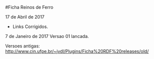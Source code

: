 #Ficha Reinos de Ferro

17 de Abril de 2017
* Links Corrigidos.

7 de Janeiro de 2017
Versao 01 lancada.

Versoes antigas:
http://www.cin.ufpe.br/~jvdl/Plugins/Ficha%20RDF%20releases/old/